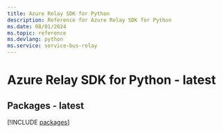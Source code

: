 ```yaml
---
title: Azure Relay SDK for Python
description: Reference for Azure Relay SDK for Python
ms.date: 08/01/2024
ms.topic: reference
ms.devlang: python
ms.service: service-bus-relay
---
```

# Azure Relay SDK for Python - latest
## Packages - latest
[!INCLUDE [packages](relay-index.md)]
